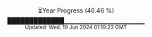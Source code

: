 <p align="center">
⏳Year Progress (46.46 %) <br>
█████████████▁▁▁▁▁▁▁▁▁▁▁▁▁▁▁▁▁ <br>
<sub>Updated: Wed, 19 Jun 2024 01:19:23 GMT</sub>
</p>

